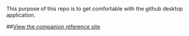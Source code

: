 This purpose of this repo is to get comfortable with the github desktop application.

##[View the companion reference site](http://syu88.github.io/github-webDesign/)
